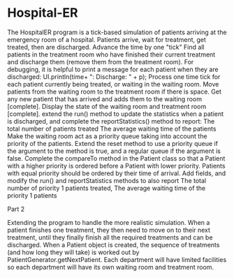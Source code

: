 # Hospital-ER
The HospitalER program is a tick-based simulation of patients arriving at the emergency room of a hospital. Patients arrive, wait for treatment, get treated, then are discharged.
Advance the time by one "tick"
Find all patients in the treatment room who have finished their current treatment and discharge them (remove them from the treatment room). For debugging, it is helpful to print a message for each patient when they are discharged: UI.println(time+ ": Discharge: " + p);
Process one time tick for each patient currently being treated, or waiting in the waiting room.
Move patients from the waiting room to the treatment room if there is space.
Get any new patient that has arrived and adds them to the waiting room [complete].
Display the state of the waiting room and treatment room [complete].
extend the run() method to update the statistics when a patient is discharged, and complete the reportStatistics() method to report:
The total number of patients treated
The average waiting time of the patients
Make the waiting room act as a priority queue taking into account the priority of the patients.
Extend the reset method to use a priority queue if the argument to the method is true, and a regular queue if the argument is false.
Complete the compareTo method in the Patient class so that a Patient with a higher priority is ordered before a Patient with lower priority. Patients with equal priority should be ordered by their time of arrival.
Add fields, and modify the run() and reportStatistics methods to also report
The total number of priority 1 patients treated,
The average waiting time of the priority 1 patients

Part 2 

Extending the program to handle the more realistic simulation.
When a patient finishes one treatment, they then need to move on to their next treatment, until they finally finish all the required treatments and can be discharged. When a Patient object is created, the sequence of treatments (and how long they will take) is worked out by PatientGenerator.getNextPatient.
Each department will have limited facilities so each department will have its own waiting room and treatment room. 

